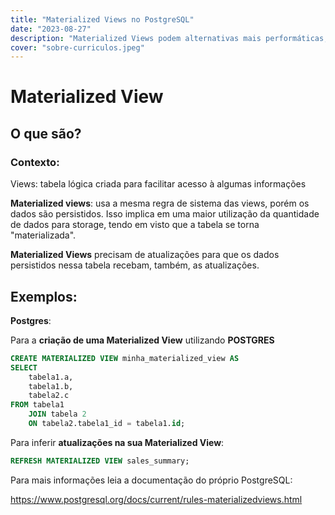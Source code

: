 ```yaml
---
title: "Materialized Views no PostgreSQL"
date: "2023-08-27"
description: "Materialized Views podem alternativas mais performáticas, porém mais caras, para suas views que estejam sobrecarregando seu banco de dados."
cover: "sobre-curriculos.jpeg"
---
```


# Materialized View

## O que são?

### Contexto:

Views: tabela lógica criada para facilitar acesso à algumas informações

**Materialized views**: usa a mesma regra de sistema das views, porém os dados são persistidos. Isso implica em uma maior utilização da quantidade de dados para storage, tendo em visto que a tabela se torna "materializada".

**Materialized Views** precisam de atualizações para que os dados persistidos nessa tabela recebam, também, as atualizações.

## Exemplos:

**Postgres**:

Para a **criação de uma Materialized View** utilizando **POSTGRES**

```SQL
CREATE MATERIALIZED VIEW minha_materialized_view AS
SELECT
    tabela1.a,
    tabela1.b,
    tabela2.c
FROM tabela1
    JOIN tabela 2
    ON tabela2.tabela1_id = tabela1.id;
```

Para inferir **atualizações na sua Materialized View**:

```SQL
REFRESH MATERIALIZED VIEW sales_summary;
```

Para mais informações leia a documentação do próprio PostgreSQL:

https://www.postgresql.org/docs/current/rules-materializedviews.html
